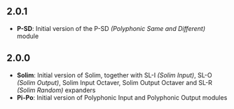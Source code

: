 ## 2.0.1
* **P-SD**: Initial version of the P-SD *(Polyphonic Same and Different)* module

## 2.0.0
* **Solim**: Initial version of Solim, together with SL-I *(Solim Input)*, SL-O *(Solim Output)*, Solim Input Octaver, Solim Output Octaver and SL-R *(Solim Random)* expanders
* **Pi-Po**: Initial version of Polyphonic Input and Polyphonic Output modules
